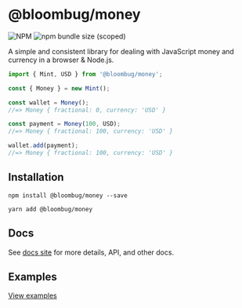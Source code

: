 # @bloombug/money

![NPM](https://img.shields.io/npm/l/@bloombug/money)
![npm bundle size (scoped)](https://img.shields.io/bundlephobia/min/@bloombug/money)

A simple and consistent library for dealing with JavaScript money and currency in a browser & Node.js.

```js
import { Mint, USD } from '@bloombug/money';

const { Money } = new Mint();

const wallet = Money();
//=> Money { fractional: 0, currency: 'USD' }

const payment = Money(100, USD);
//=> Money { fractional: 100, currency: 'USD' }

wallet.add(payment);
//=> Money { fractional: 100, currency: 'USD' }
```

## Installation

```shell
npm install @bloombug/money --save
```

```shell
yarn add @bloombug/money
```

## Docs

See [docs site](https://macdonaldr93.github.io/bloombug-money/#/) for more details, API, and other docs.

## Examples

[View examples](./examples)
